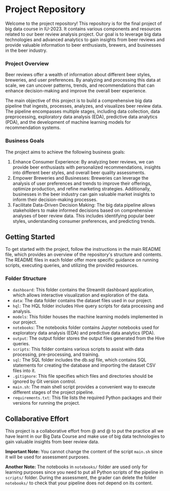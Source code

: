 # Project Repository
Welcome to the project repository! This repository is for the final project of big data course in IU-2023. It contains various components and resources related to our beer review analysis project. Our goal is to leverage big data technologies and advanced analytics to gain insights from beer reviews and provide valuable information to beer enthusiasts, brewers, and businesses in the beer industry.

### Project Overview
Beer reviews offer a wealth of information about different beer styles, breweries, and user preferences. By analyzing and processing this data at scale, we can uncover patterns, trends, and recommendations that can enhance decision-making and improve the overall beer experience.

The main objective of this project is to build a comprehensive big data pipeline that ingests, processes, analyzes, and visualizes beer review data. The pipeline encompasses multiple stages, including data collection, data preprocessing, exploratory data analysis (EDA), predictive data analytics (PDA), and the development of machine learning models for recommendation systems.

### Business Goals
The project aims to achieve the following business goals:

1. Enhance Consumer Experience: By analyzing beer reviews, we can provide beer enthusiasts with personalized recommendations, insights into different beer styles, and overall beer quality assessments.
2. Empower Breweries and Businesses: Breweries can leverage the analysis of user preferences and trends to improve their offerings, optimize production, and refine marketing strategies. Additionally, businesses in the beer industry can gain valuable market insights to inform their decision-making processes.
3. Facilitate Data-Driven Decision Making: The big data pipeline allows stakeholders to make informed decisions based on comprehensive analyses of beer review data. This includes identifying popular beer styles, understanding consumer preferences, and predicting trends.

## Getting Started
To get started with the project, follow the instructions in the main README file, which provides an overview of the repository's structure and contents. The README files in each folder offer more specific guidance on running scripts, executing queries, and utilizing the provided resources. 

### Folder Structure
- `dashboard`: This folder contains the Streamlit dashboard application, which allows interactive visualization and exploration of the data.
- `data`: The data folder contains the dataset files used in our project.
- `hql`: The HQL folder includes Hive query scripts for data processing and analysis.
- `models`: This folder houses the machine learning models implemented in our project.
- `notebooks`: The notebooks folder contains Jupyter notebooks used for exploratory data analysis (EDA) and predictive data analytics (PDA).
- `output`: The output folder stores the output files generated from the Hive queries.
- `scripts`: This folder contains various scripts to assist with data processing, pre-processing, and training.
- `sql`: The SQL folder includes the db.sql file, which contains SQL statements for creating the database and importing the dataset CSV files into it.
- `.gitignore`: This file specifies which files and directories should be ignored by Git version control.
- `main.sh`: The main shell script provides a convenient way to execute different stages of the project pipeline.
- `requirements.txt`: This file lists the required Python packages and their versions for running the project.

## Collaborative Effort
This project is a collaborative effort from @ and @ to put the practice all we have learnt in our Big Data Course and make use of big data technologies to gain valuable insights from beer review data.

**Important Note:** You cannot change the content of the script `main.sh` since it will be used for assessment purposes.

**Another Note:** The notebooks in `notebooks/` folder are used only for learning purposes since you need to put all Python scripts of the pipeline in `scripts/` folder. During the assessment, the grader can delete the folder `notebooks/` to check that your pipeline does not depend on its content.
